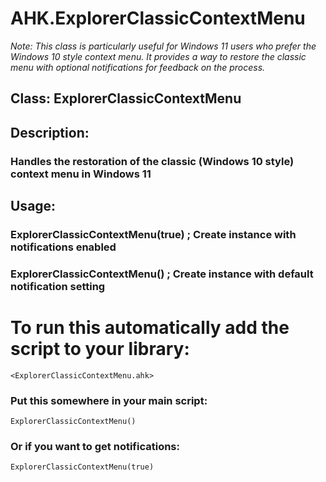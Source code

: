 # AHK.ExplorerClassicContextMenu

_Note: This class is particularly useful for Windows 11 users who prefer the 
Windows 10 style context menu. It provides a way to restore the classic menu 
with optional notifications for feedback on the process._

## Class: ExplorerClassicContextMenu
## Description:
### 	Handles the restoration of the classic (Windows 10 style) context menu in Windows 11
## Usage:
### 	ExplorerClassicContextMenu(true)  	; Create instance with notifications enabled
###		ExplorerClassicContextMenu()      	; Create instance with default notification setting

# To run this automatically add the script to your library:

```
<ExplorerClassicContextMenu.ahk>
```

### Put this somewhere in your main script:

```
ExplorerClassicContextMenu()
```

### Or if you want to get notifications:

```
ExplorerClassicContextMenu(true)
```

